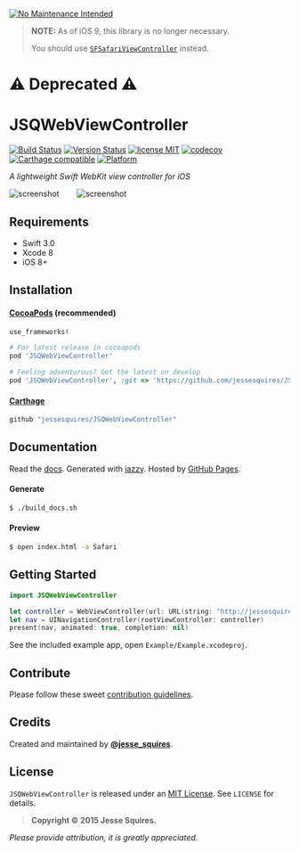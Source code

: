 [![No Maintenance Intended](http://unmaintained.tech/badge.svg)](http://unmaintained.tech/)

> **NOTE:** As of iOS 9, this library is no longer necessary.
>
> You should use [`SFSafariViewController`](https://developer.apple.com/library/prerelease/ios/documentation/SafariServices/Reference/SFSafariViewController_Ref/index.html) instead.

# :warning: Deprecated :warning:

# JSQWebViewController

[![Build Status](https://secure.travis-ci.org/jessesquires/JSQWebViewController.svg)](http://travis-ci.org/jessesquires/JSQWebViewController) [![Version Status](https://img.shields.io/cocoapods/v/JSQWebViewController.svg)][podLink] [![license MIT](https://img.shields.io/cocoapods/l/JSQWebViewController.svg)][mitLink] [![codecov](https://codecov.io/gh/jessesquires/JSQWebViewController/branch/develop/graph/badge.svg)](https://codecov.io/gh/jessesquires/JSQWebViewController) [![Carthage compatible](https://img.shields.io/badge/Carthage-compatible-4BC51D.svg?style=flat)](https://github.com/Carthage/Carthage) [![Platform](https://img.shields.io/cocoapods/p/JSQWebViewController.svg)][docsLink]

*A lightweight Swift WebKit view controller for iOS*

![screenshot](https://raw.githubusercontent.com/jessesquires/JSQWebViewController/develop/Screenshots/screenshot_0.png)
&nbsp;&nbsp;&nbsp;&nbsp;&nbsp;&nbsp;
![screenshot](https://raw.githubusercontent.com/jessesquires/JSQWebViewController/develop/Screenshots/screenshot_1.png)

## Requirements

* Swift 3.0
* Xcode 8
* iOS 8+

## Installation

#### [CocoaPods](http://cocoapods.org) (recommended)

````ruby
use_frameworks!

# For latest release in cocoapods
pod 'JSQWebViewController'

# Feeling adventurous? Get the latest on develop
pod 'JSQWebViewController', :git => 'https://github.com/jessesquires/JSQWebViewController.git', :branch => 'develop'
````

#### [Carthage](https://github.com/Carthage/Carthage)

````bash
github "jessesquires/JSQWebViewController"
````

## Documentation

Read the [docs][docsLink]. Generated with [jazzy](https://github.com/realm/jazzy). Hosted by [GitHub Pages](https://pages.github.com).

#### Generate

````bash
$ ./build_docs.sh
````

#### Preview

````bash
$ open index.html -a Safari
````

## Getting Started

````swift
import JSQWebViewController

let controller = WebViewController(url: URL(string: "http://jessesquires.com")!)
let nav = UINavigationController(rootViewController: controller)
present(nav, animated: true, completion: nil)
````

See the included example app, open `Example/Example.xcodeproj`.

## Contribute

Please follow these sweet [contribution guidelines](https://github.com/jessesquires/HowToContribute).

## Credits

Created and maintained by [**@jesse_squires**](https://twitter.com/jesse_squires).

## License

`JSQWebViewController` is released under an [MIT License][mitLink]. See `LICENSE` for details.

>**Copyright &copy; 2015 Jesse Squires.**

*Please provide attribution, it is greatly appreciated.*

[mitLink]:http://opensource.org/licenses/MIT
[docsLink]:http://jessesquires.github.io/JSQWebViewController
[podLink]:https://cocoapods.org/pods/JSQWebViewController
